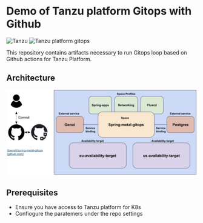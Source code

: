 # Demo of Tanzu platform Gitops with Github

![Tanzu](https://img.shields.io/badge/tanzu-platform-purple.svg)
![Tanzu platform gitops](https://github.com/0pens0/spring-metal-gitops/actions/workflows/gitops.yml/badge.svg)

This repository contains artifacts necessary to run Gitops loop based on Github actions for Tanzu Platform.

## Architecture

![Alt text](https://github.com/0pens0/spring-metal-gitops/blob/master/image.png?raw=true "Spring-metal AI topology")

## Prerequisites
- Ensure you have access to Tanzu platform for K8s
- Confiogure the paratemers under the repo settings

